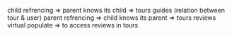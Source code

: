 child refrencing => parent knows its child => tours guides (relation between tour & user)
parent refrencing => child knows its parent => tours reviews
virtual populate => to access reviews in tours